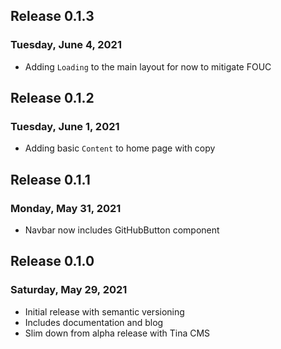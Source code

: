 ## Release 0.1.3

### Tuesday, June 4, 2021

- Adding `Loading` to the main layout for now to mitigate FOUC

## Release 0.1.2

### Tuesday, June 1, 2021

- Adding basic `Content` to home page with copy

## Release 0.1.1

### Monday, May 31, 2021

- Navbar now includes GitHubButton component

## Release 0.1.0

### Saturday, May 29, 2021

- Initial release with semantic versioning
- Includes documentation and blog
- Slim down from alpha release with Tina CMS